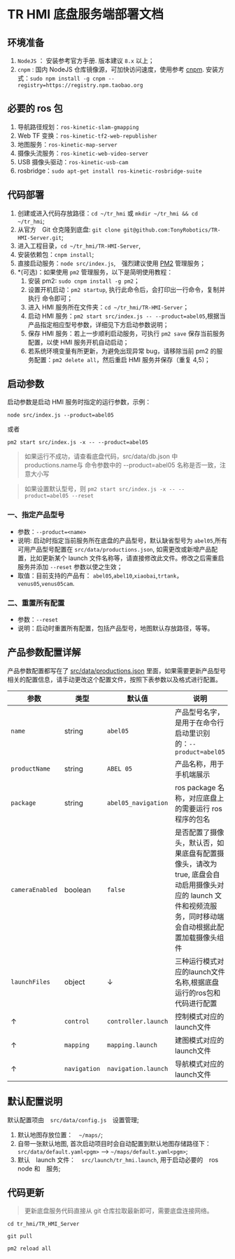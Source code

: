 # TR HMI 底盘服务端部署文档

## 环境准备

1. `NodeJS` ： 安装参考官方手册. 版本建议 `8.x` 以上；
2. `cnpm` : 国内 NodeJS 仓库镜像源，可加快访问速度，使用参考 [cnpm](https://npm.taobao.org). 安装方式：`sudo npm install -g cnpm --registry=https://registry.npm.taobao.org`

## 必要的 ros 包

1. 导航路径规划：`ros-kinetic-slam-gmapping`
2. Web TF 变换：`ros-kinetic-tf2-web-republisher`
3. 地图服务：`ros-kinetic-map-server`
4. 摄像头流服务：`ros-kinetic-web-video-server`
5. USB 摄像头驱动：`ros-kinetic-usb-cam`
6. rosbridge：`sudo apt-get install ros-kinetic-rosbridge-suite`

## 代码部署

1. 创建或进入代码存放路径：`cd ~/tr_hmi` 或 `mkdir ~/tr_hmi && cd ~/tr_hmi`;
2. 从官方　Git 仓克隆到底盘: `git clone git@github.com:TonyRobotics/TR-HMI-Server.git`;
3. 进入工程目录，`cd ~/tr_hmi/TR-HMI-Server`,
4. 安装依赖包：`cnpm install`;
5. 直接启动服务：`node src/index.js`,　强烈建议使用 [PM2](https://github.com/Unitech/pm2) 管理服务；
6. \*(可选)：如果使用 `pm2` 管理服务，以下是简明使用教程：
   1. 安装 pm2: `sudo cnpm install -g pm2`；
   2. 设置开机启动：`pm2 startup`, 执行此命令后，会打印出一行命令，复制并执行 命令即可；
   3. 进入 HMI 服务所在文件夹：`cd ~/tr_hmi/TR-HMI-Server`；
   4. 启动 HMI 服务：`pm2 start src/index.js -- --product=abel05`,根据当产品指定相应型号参数，详细见下方启动参数说明；
   5. 保存 HMI 服务：若上一步顺利启动服务，可执行 `pm2 save` 保存当前服务配置，以使 HMI 服务开机自动启动；
   6. 若系统环境变量有所更新，为避免出现异常 bug，请移除当前 pm2 的服务配置：`pm2 delete all`，然后重启 HMI 服务并保存（重复 4,5)；

## 启动参数

启动参数是启动 HMI 服务时指定的运行参数，示例：

`node src/index.js --product=abel05`

或者

`pm2 start src/index.js -x -- --product=abel05`
> 如果运行不成功，请查看底盘代码，src/data/db.json 中 productions.name与 命令参数中的 --product=abel05 名称是否一致，注意大小写


> 如果设置默认型号，则 `pm2 start src/index.js -x -- --product=abel05 --reset`

### 一、指定产品型号

* 参数：`--product=<name>`
* 说明: 启动时指定当前服务所在底盘的产品型号，默认缺省型号为 `abel05`,所有可用产品型号配置在 `src/data/productions.json`, 如需更改或新增产品配置，比如更新某个 launch 文件名称等，请直接修改此文件。修改之后需重启服务并添加 `--reset` 参数以使之生效；
* 取值：目前支持的产品有： `abel05`,`abel10`,`xiaobai`,`trtank`，`venus05`,`venus05cam`.

### 二、重置所有配置

* 参数：`--reset`
* 说明：启动时重置所有配置，包括产品型号，地图默认存放路径，等等。


## 产品参数配置详解

产品参数配置都写在了 [src/data/productions.json](../../src/data/productions.json) 里面，如果需要更新产品型号相关的配置信息，请手动更改这个配置文件，按照下表参数以及格式进行配置。

|参数|类型|默认值|说明|
|-|-|-|-|
|`name`|string|`abel05`|产品型号名字，是用于在命令行启动里识别的：`--product=abel05`|
|`productName`|string|`ABEL 05`|产品名称，用于手机端展示|
|`package`|string|`abel05_navigation`|ros package 名称，对应底盘上的需要运行 ros 程序的包名|
|`cameraEnabled`|boolean|`false`|是否配置了摄像头，默认否，如果底盘有配置摄像头，请改为 true, 底盘会自动启用摄像头对应的 launch 文件和视频流服务，同时移动端会自动根据此配置加载摄像头组件|
|`launchFiles`|object|↓|三种运行模式对应的launch文件名称,根据底盘运行的ros包和代码进行配置|
|↑|`control`|`controller.launch`|控制模式对应的 launch文件|
|↑|`mapping`|`mapping.launch`|建图模式对应的 launch文件|
|↑|`navigation`|`navigation.launch`|导航模式对应的 launch文件|


## 默认配置说明

默认配置项由　`src/data/config.js`　设置管理;

1. 默认地图存放位置：　`~/maps/`;
2. 自带一张默认地图, 首次启动项目时会自动配置到默认地图存储路径下：　`src/data/default.yaml<pgm>` --> `~/maps/default.yaml<pgm>`;
3. 默认　launch 文件：　`src/launch/tr_hmi.launch`, 用于启动必要的　ros node 和　服务;

## 代码更新

> 更新底盘服务代码直接从 git 仓库拉取最新即可，需要底盘连接网络。

```shell
cd tr_hmi/TR_HMI_Server

git pull

pm2 reload all
```